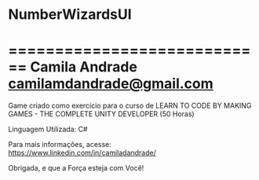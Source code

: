 # NumberWizardsUI

============================
Camila Andrade
camilamdandrade@gmail.com
============================

Game criado como exercício para o curso de LEARN TO CODE BY MAKING GAMES - THE COMPLETE UNITY DEVELOPER (50 Horas)

Linguagem Utilizada: C#

Para mais informações, acesse: https://www.linkedin.com/in/camiladandrade/

Obrigada, e que a Força esteja com Você!
